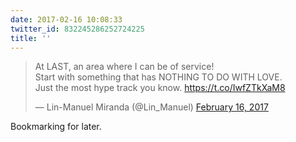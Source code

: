 ```yaml
---
date: 2017-02-16 10:08:33
twitter_id: 832245286252724225
title: ''
---
```


<blockquote class="twitter-tweet"><p lang="en" dir="ltr">At LAST, an area where I can be of service!<br>Start with something that has NOTHING TO DO WITH LOVE. <br>Just the most hype track you know. <a href="https://t.co/IwfZTkXaM8">https://t.co/IwfZTkXaM8</a></p>&mdash; Lin-Manuel Miranda (@Lin_Manuel) <a href="https://twitter.com/Lin_Manuel/status/832187749457342464?ref_src=twsrc%5Etfw">February 16, 2017</a></blockquote>
<script async src="https://platform.twitter.com/widgets.js" charset="utf-8"></script>

Bookmarking for later.
